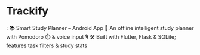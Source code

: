 # Trackify
:  📚 Smart Study Planner – Android App 🧠 An offline intelligent study planner with Pomodoro ⏱️ &amp; voice input 🎙️ 🛠️ Built with Flutter, Flask &amp; SQLite; features task filters &amp; study stats
